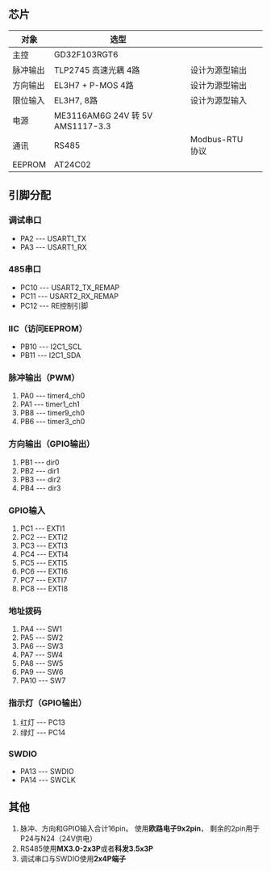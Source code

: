 ## 芯片

| 对象     | 选型                                |               |     |
| ------ | --------------------------------- | ------------- | --- |
| 主控     | GD32F103RGT6                      |               |     |
| 脉冲输出   | TLP2745 高速光耦 4路                   | 设计为源型输出       |     |
| 方向输出   | EL3H7 + P-MOS 4路                  | 设计为源型输出       |     |
| 限位输入   | EL3H7, 8路                         | 设计为源型输入       |     |
| 电源     | ME3116AM6G  24V 转 5V  AMS1117-3.3 |               |     |
| 通讯     | RS485                             | Modbus-RTU 协议 |     |
| EEPROM | AT24C02                           |               |     |

## 引脚分配
### 调试串口
- PA2 --- USART1_TX
- PA3 --- USART1_RX

### 485串口
- PC10 --- USART2_TX_REMAP
- PC11 --- USART2_RX_REMAP
- PC12 --- RE控制引脚

### IIC（访问EEPROM）
- PB10 --- I2C1_SCL
- PB11 --- I2C1_SDA

### 脉冲输出（PWM）
1. PA0 --- timer4_ch0
2. PA1 --- timer1_ch1
3. PB8 --- timer9_ch0
4. PB6 --- timer3_ch0

### 方向输出（GPIO输出）
1. PB1 --- dir0
2. PB2 --- dir1
3. PB3 --- dir2
4. PB4 --- dir3

### GPIO输入
1. PC1 --- EXTI1
2. PC2 --- EXTI2
3. PC3 --- EXTI3
4. PC4 --- EXTI4
5. PC5 --- EXTI5
6. PC6 --- EXTI6
7. PC7 --- EXTI7
8. PC8 --- EXTI8

### 地址拨码
1. PA4 --- SW1
2. PA5 --- SW2
3. PA6 --- SW3
4. PA7 --- SW4
5. PA8 --- SW5
6. PA9 --- SW6
7. PA10 --- SW7

### 指示灯（GPIO输出）
1. 红灯 --- PC13
2. 绿灯 --- PC14

### SWDIO
- PA13 --- SWDIO
- PA14 --- SWCLK

## 其他
1. 脉冲、方向和GPIO输入合计16pin。 使用**欧路电子9x2pin**， 剩余的2pin用于 P24与N24（24V供电）
2. RS485使用**MX3.0-2x3P**或者**科发3.5x3P**
3. 调试串口与SWDIO使用**2x4P端子**